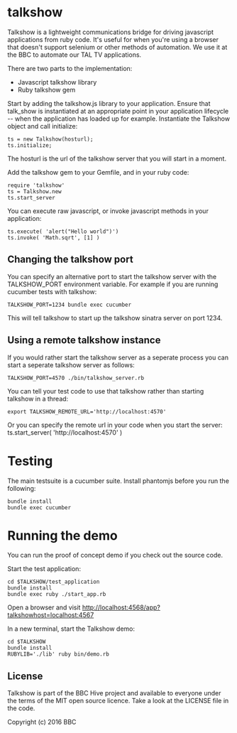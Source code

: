 talkshow
=========

Talkshow is a lightweight communications bridge for driving javascript applications
from ruby code. It's useful for when you're using a browser that doesn't support
selenium or other methods of automation. We use it at the BBC to automate our TAL 
TV applications.

There are two parts to the implementation:
* Javascript talkshow library
* Ruby talkshow gem

Start by adding the talkshow.js library to your application. Ensure that talk_show
is instantiated at an appropriate point in your application lifecycle -- when the
application has loaded up for example. Instantiate the Talkshow object and
call initialize:

    ts = new Talkshow(hosturl);
    ts.initialize;
    
The hosturl is the url of the talkshow server that you will start in a moment.

Add the talkshow gem to your Gemfile, and in your ruby code:

    require 'talkshow'
    ts = Talkshow.new
    ts.start_server

You can execute raw javascript, or invoke javascript methods in your application:

    ts.execute( 'alert("Hello world")')
    ts.invoke( 'Math.sqrt', [1] )

## Changing the talkshow port

You can specify an alternative port to start the talkshow server with the TALKSHOW_PORT
environment variable. For example if you are running cucumber tests with talkshow:

    TALKSHOW_PORT=1234 bundle exec cucumber
    
This will tell talkshow to start up the talkshow sinatra server on port 1234.

## Using a remote talkshow instance

If you would rather start the talkshow server as a seperate process you can start a seperate talkshow server as follows:

    TALKSHOW_PORT=4570 ./bin/talkshow_server.rb

You can tell your test code to use that talkshow rather than starting talkshow in a thread: 

    export TALKSHOW_REMOTE_URL='http://localhost:4570'

Or you can specify the remote url in your code when you start the server: ts.start_server( 'http://localhost:4570' )

# Testing

The main testsuite is a cucumber suite. Install phantomjs before you run
the following:

    bundle install
    bundle exec cucumber

# Running the demo

You can run the proof of concept demo if you check out the source code.

Start the test application:

    cd $TALKSHOW/test_application
    bundle install
    bundle exec ruby ./start_app.rb

Open a browser and visit <http://localhost:4568/app?talkshowhost=localhost:4567>

In a new terminal, start the Talkshow demo:

    cd $TALKSHOW
    bundle install
    RUBYLIB='./lib' ruby bin/demo.rb

## License

Talkshow is part of the BBC Hive project and available to everyone under the terms of the MIT open source licence.
Take a look at the LICENSE file in the code.

Copyright (c) 2016 BBC
